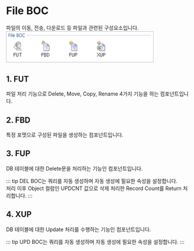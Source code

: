 # File BOC

파일의 이동, 전송, 다운로드 등 파일과 관련된 구성요소입니다. <br/>
<img class="boxBorder" src="../../.vuepress\public\documentation\service-model\BOC\FileBOC\FileBOC.png" style="width:400px;"> <br/>

## 1. FUT
파일 처리 기능으로 Delete, Move, Copy, Rename 4가지 기능을 하는 컴포넌트입니다.

## 2. FBD
특정 포맷으로 구성된 파일을 생성하는 컴포넌트입니다.

## 3. FUP
DB 테이블에 대한 Delete문을 처리하는 기능인 컴포넌트입니다.

<!-- Remark -->
::: tip <Badge type="tip" text="Remark" vertical="middle" /> 
DEL BOC는 쿼리를 자동 생성하며 자동 생성에 필요한 속성을 설정합니다. <br/>
처리 이후 Object 컬럼인 UPDCNT 값으로 삭제 처리한 Record Count를 Return 처리합니다.
:::
<!-- -->

## 4. XUP
DB 테이블에 대한 Update 처리를 수행하는 기능인 컴포넌트입니다.

<!-- Remark -->
::: tip <Badge type="tip" text="Remark" vertical="middle" /> 
UPD BOC는 쿼리를 자동 생성하며 자동 생성에 필요한 속성을 설정합니다.
:::
<!-- -->

<style type='text/css'>
  [class*="boxBorder"] { border: 1px solid #bbb; }
  [class*="font20"] { font-size: 20px }
  [class*="font18"] { font-size: 18px }
  [class="spanBtn"] { border: 1px solid #bbb;border-radius: 4px;padding: 3px;background:white; color:dimgrey; }
  [class="spanBtnS"] { border: 1px solid #bbb;border-radius: 4px;padding: 3px;background:white; color:dimgrey; font-size: 13px; }
  [class="spanEx2"] { font-size: 18px; color: #00a4ff; }
  [class="spanEx"] { color: #00a4ff; }
  [class="fontB"] { color: rgb(106, 139, 173); font-size:18px }
  [class*="iconB"] { position: relative; top: 5px; }
  [class*="iconD"] { position: relative; top: -8px; }
  [class*="iconB2"] { color: #6a8bad;display: inline-block;bottom: 40px;position: relative; }
  [class="btnR"] {color:#9C3B00;}
</style>